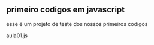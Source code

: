 ## primeiro codigos em javascript
esse é um projeto de teste dos nossos primeiros codigos 

aula01.js
